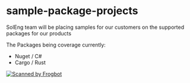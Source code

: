 # sample-package-projects
SolEng team will be placing samples for our customers on the supported packages for our products

The Packages being coverage currently:
- Nuget / C#
- Cargo / Rust 

[![Scanned by Frogbot](https://raw.github.com/jfrog/frogbot/master/images/frogbot-badge.svg)](https://docs.jfrog-applications.jfrog.io/jfrog-applications/frogbot)
